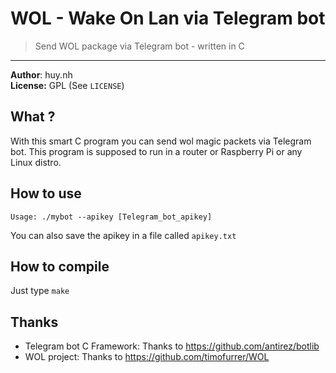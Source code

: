# WOL - **W**ake **O**n **L**an via Telegram bot
> Send WOL package via Telegram bot - written in C<br />

***

**Author**: huy.nh <br />
**License:** GPL (See `LICENSE`)

## What ?
With this smart C program you can send wol magic packets via Telegram bot. This program is supposed to run in a router or Raspberry Pi or any Linux distro. 

## How to use
    Usage: ./mybot --apikey [Telegram_bot_apikey]

You can also save the apikey in a file called `apikey.txt`



## How to compile
Just type `make`


## Thanks
- Telegram bot C Framework: Thanks to https://github.com/antirez/botlib
- WOL project: Thanks to https://github.com/timofurrer/WOL

